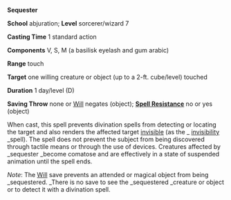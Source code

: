  **Sequester**

**School** abjuration; **Level** sorcerer/wizard 7

**Casting Time** 1 standard action

**Components** V, S, M (a basilisk eyelash and gum arabic)

**Range** touch

**Target** one willing creature or object (up to a 2-ft. cube/level) touched

**Duration** 1 day/level (D)

**Saving Throw** none or [Will](../combat.html#_will) negates (object); **[Spell Resistance](../glossary.html#_spell-resistance)** no or yes (object)

When cast, this spell prevents divination spells from detecting or locating the target and also renders the affected target [invisible](../glossary.html#_invisible) (as the _ [invisibility](invisibility.html#_invisibility) _spell). The spell does not prevent the subject from being discovered through tactile means or through the use of devices. Creatures affected by _sequester _become comatose and are effectively in a state of suspended animation until the spell ends.

_Note_: The [Will](../combat.html#_will) save prevents an attended or magical object from being _sequestered. _There is no save to see the _sequestered _creature or object or to detect it with a divination spell.

